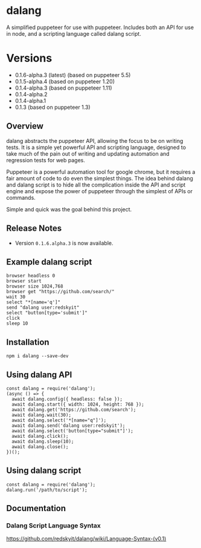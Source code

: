# dalang
A simplified puppeteer for use with puppeteer.  Includes both an API for use in node, and a scripting language called dalang script.

# Versions 
* 0.1.6-alpha.3 (latest) (based on puppeteer 5.5)
* 0.1.5-alpha.4 (based on puppeteer 1.20)
* 0.1.4-alpha.3 (based on puppeteer 1.11)
* 0.1.4-alpha.2
* 0.1.4-alpha.1
* 0.1.3 (based on puppeteer 1.3)

## Overview

dalang abstracts the puppeteer API, allowing the focus to be on writing tests. It is a simple yet powerful API and scripting language, designed to take much of the pain out of writing and updating automation and regression tests for web pages.  

Puppeteer is a powerful automation tool for google chrome, but it requires a fair amount of code to do even the simplest things.  The idea behind dalang and dalang script is to hide all the complication inside the API and script engine and expose the power of puppeteer through the simplest of APIs or commands.  

Simple and quick was the goal behind this project.

## Release Notes

* Version `0.1.6.alpha.3` is now available.

## Example dalang script

    browser headless 0
    browser start
    browser size 1024,768
    browser get "https://github.com/search/"
    wait 30
    select "*[name='q']" 
    send "dalang user:redskyit"
    select "button[type='submit']" 
    click
    sleep 10

## Installation

    npm i dalang --save-dev

## Using dalang API

    const dalang = require('dalang');
    (async () => {
      await dalang.config({ headless: false });
      await dalang.start({ width: 1024, height: 768 });
      await dalang.get('https://github.com/search');
      await dalang.wait(30);
      await dalang.select('*[name="q"]');
      await dalang.send('dalang user:redskyit');
      await dalang.select('button[type="submit"]');
      await dalang.click();
      await dalang.sleep(10);
      await dalang.close();
    })();

## Using dalang script

    const dalang = require('dalang');
    dalang.run('/path/to/script');

## Documentation
### Dalang Script Language Syntax

https://github.com/redskyit/dalang/wiki/Language-Syntax-(v0.1)
